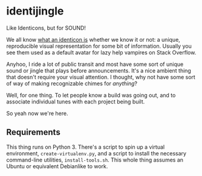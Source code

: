# identijingle
Like Identicons, but for SOUND!

We all know [what an identicon is](http://en.wikipedia.org/wiki/Identicon) whether we know it or not: a unique, reproducible visual representation for some bit of information. Usually you see them used as a default avatar for lazy help vampires on Stack Overflow.

Anyhoo, I ride a lot of public transit and most have some sort of unique sound or jingle that plays before announcements. It's a nice ambient thing that doesn't require your visual attention. I thought, why not have some sort of way of making recognizable chimes for _anything_?

Well, for one thing. To let people know a build was going out, and to associate individual tunes with each project being built.

So yeah now we're here.

Requirements
------------

This thing runs on Python 3. There's a script to spin up a virtual environment, `create-virtualenv.py`, and a script to install the necessary command-line utilities, `install-tools.sh`. This whole thing assumes an Ubuntu or equivalent Debianlike to work.
